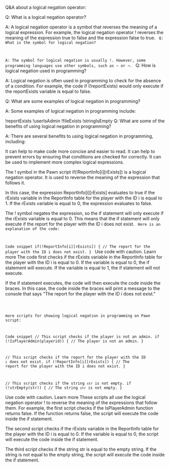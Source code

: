 


Q&A about a logical negation operator:

Q: What is a logical negation operator?

A: A logical negation operator is a symbol that reverses the meaning of a logical expression. For example, the logical negation operator ! reverses the meaning of the expression true to false and the expression false to true.
<code>
Q: What is the symbol for logical negation?

A: The symbol for logical negation is usually !. However, some programming languages use other symbols, such as ~ or ¬.
</code>
Q: How is logical negation used in programming?

A: Logical negation is often used in programming to check for the absence of a condition. For example, the code if (!reportExists) would only execute if the reportExists variable is equal to false.

Q: What are some examples of logical negation in programming?

A: Some examples of logical negation in programming include:

!reportExists
!userIsAdmin
!fileExists
!stringIsEmpty
Q: What are some of the benefits of using logical negation in programming?

A: There are several benefits to using logical negation in programming, including:

It can help to make code more concise and easier to read.
It can help to prevent errors by ensuring that conditions are checked for correctly.
It can be used to implement more complex logical expressions.





The ! symbol in the Pawn script if(!ReportInfo[i][rExists]) is a logical negation operator. It is used to reverse the meaning of the expression that follows it.

In this case, the expression ReportInfo[i][rExists] evaluates to true if the rExists variable in the ReportInfo table for the player with the ID i is equal to 1. If the rExists variable is equal to 0, the expression evaluates to false.

The ! symbol negates the expression, so the if statement will only execute if the rExists variable is equal to 0. This means that the if statement will only execute if the report for the player with the ID i does not exist.
<code>
Here is an explanation of the code:

Code snippet
if(!ReportInfo[i][rExists])
{
    // The report for the player with the ID i does not exist.
}
</code>
Use code with caution. Learn more
The code first checks if the rExists variable in the ReportInfo table for the player with the ID i is equal to 0. If the variable is equal to 0, the if statement will execute. If the variable is equal to 1, the if statement will not execute.

If the if statement executes, the code will then execute the code inside the braces. In this case, the code inside the braces will print a message to the console that says "The report for the player with the ID i does not exist."


<code>

 more scripts for showing logical negation in programming on Pawn script:

Code snippet
// This script checks if the player is not an admin.
if (!IsPlayerAdmin(playerid))
{
    // The player is not an admin.
}

// This script checks if the report for the player with the ID `i` does not exist.
if (!ReportInfo[i][rExists])
{
    // The report for the player with the ID i does not exist.
}

// This script checks if the string `str` is not empty.
if (!strEmpty(str))
{
    // The string `str` is not empty.
}
</code>

Use code with caution. Learn more
These scripts all use the logical negation operator ! to reverse the meaning of the expressions that follow them. For example, the first script checks if the IsPlayerAdmin function returns false. If the function returns false, the script will execute the code inside the if statement.

The second script checks if the rExists variable in the ReportInfo table for the player with the ID i is equal to 0. If the variable is equal to 0, the script will execute the code inside the if statement.

The third script checks if the string str is equal to the empty string. If the string is not equal to the empty string, the script will execute the code inside the if statement.
